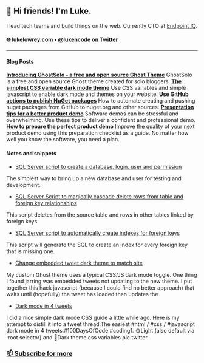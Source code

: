 <h2>👋 Hi friends! I'm Luke.</h3>

I lead tech teams and build things on the web. Currently CTO at [Endpoint IQ](https://endpointiq.com.au/'). 

<h4>
  <a href="https://lukelowrey.com">🌐 lukelowrey.com</a> • 
  <a href="https://twitter.com/lukencode">@lukencode on Twitter</a>
</h4>

<hr />

#### Blog Posts
<!--START_SECTION:feed-->
**[Introducing GhostSolo - a free and open source Ghost Theme](https:&#x2F;&#x2F;lukelowrey.com&#x2F;ghostsolo-a-free-and-open-source-ghost-theme&#x2F;)**
GhostSolo is a free and open source Ghost theme created for solo bloggers.
**[The simplest CSS variable dark mode theme](https:&#x2F;&#x2F;lukelowrey.com&#x2F;css-variable-theme-switcher&#x2F;)**
Use CSS variables and simple javascript to enable dark mode and themes on your website.
**[Use GitHub actions to publish NuGet packages](https:&#x2F;&#x2F;lukelowrey.com&#x2F;use-github-actions-to-publish-nuget-packages&#x2F;)**
How to automate creating and pushing nuget packages from GitHub to nuget.org and other sources.
**[Presentation tips for a better product demo](https:&#x2F;&#x2F;lukelowrey.com&#x2F;product-demo-presentation-tips&#x2F;)**
Software demos can be stressful and overwhelming. Use these tips to deliver a confident and professional demo.
**[How to prepare the perfect product demo](https:&#x2F;&#x2F;lukelowrey.com&#x2F;product-demo-checklist&#x2F;)**
Improve the quality of your next product demo using this preparation checklist as a guide. No matter how well you know the software, you need a plan.
<!--END_SECTION:feed-->

#### Notes and snippets
<!--START_SECTION:notes-->
* [SQL Server script to create a database, login, user and permission](https:&#x2F;&#x2F;lukelowrey.com&#x2F;sql-server-script-to-create-a-database-user-a&#x2F;)

 The simplest way to bring up a new database and user for testing and development.
* [SQL Server Script to magically cascade delete rows from table and foreign key relationships](https:&#x2F;&#x2F;lukelowrey.com&#x2F;magic-cacscade-delete-sql-server-script&#x2F;)

 This script deletes from the source table and rows in other tables linked by foreign keys.
* [SQL Server script to automatically create indexes for foreign keys](https:&#x2F;&#x2F;lukelowrey.com&#x2F;sql-server-script-to-automatically-create-indexes-for-foreign-keys&#x2F;)

 This script will generate the SQL to create an index for every foreign key that is missing one.
* [Change embedded tweet dark theme to match site](https:&#x2F;&#x2F;lukelowrey.com&#x2F;change-embedded-tweet-dark-theme-to-match-site&#x2F;)

 My custom Ghost theme uses a typical CSS&#x2F;JS dark mode toggle. One thing I found jarring was embedded tweets not updating to the new theme. I put together this hack javascript (because I could find no better approach) that waits until (hopefully) the tweet has loaded then updates the
* [Dark mode in 4 tweets](https:&#x2F;&#x2F;lukelowrey.com&#x2F;dark-mode-in-four-tweets&#x2F;)

 I did a nice simple dark mode CSS guide a little while ago. Here is my attempt to distill it into a tweet thread:The easiest #html &#x2F; #css &#x2F; #javascript dark mode in 4 tweets.#100DaysOfCode #coding1. 🌞Light (also default via :root selector) and 🌙Dark theme css variables pic.twitter.
<!--END_SECTION:notes-->

### [📫 Subscribe for more](https://lukelowrey.com/signup/)
